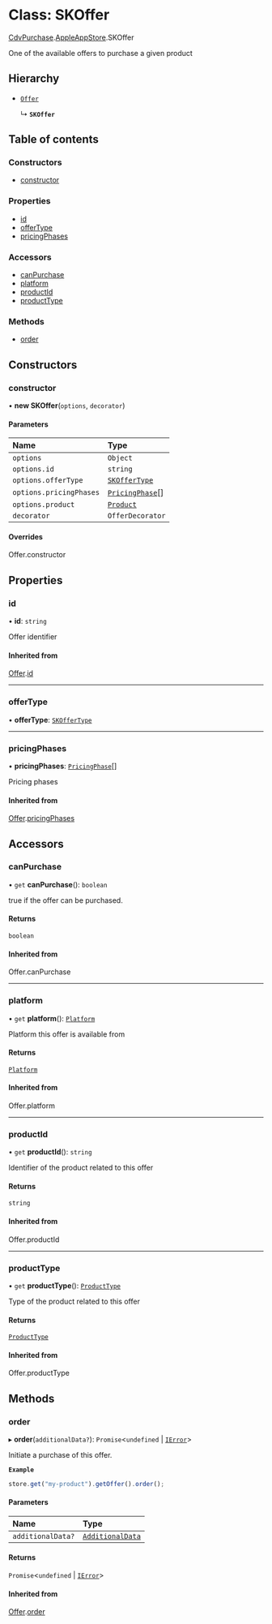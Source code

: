 # Class: SKOffer

[CdvPurchase](../modules/CdvPurchase.md).[AppleAppStore](../modules/CdvPurchase.AppleAppStore.md).SKOffer

One of the available offers to purchase a given product

## Hierarchy

- [`Offer`](CdvPurchase.Offer.md)

  ↳ **`SKOffer`**

## Table of contents

### Constructors

- [constructor](CdvPurchase.AppleAppStore.SKOffer.md#constructor)

### Properties

- [id](CdvPurchase.AppleAppStore.SKOffer.md#id)
- [offerType](CdvPurchase.AppleAppStore.SKOffer.md#offertype)
- [pricingPhases](CdvPurchase.AppleAppStore.SKOffer.md#pricingphases)

### Accessors

- [canPurchase](CdvPurchase.AppleAppStore.SKOffer.md#canpurchase)
- [platform](CdvPurchase.AppleAppStore.SKOffer.md#platform)
- [productId](CdvPurchase.AppleAppStore.SKOffer.md#productid)
- [productType](CdvPurchase.AppleAppStore.SKOffer.md#producttype)

### Methods

- [order](CdvPurchase.AppleAppStore.SKOffer.md#order)

## Constructors

### constructor

• **new SKOffer**(`options`, `decorator`)

#### Parameters

| Name | Type |
| :------ | :------ |
| `options` | `Object` |
| `options.id` | `string` |
| `options.offerType` | [`SKOfferType`](../modules/CdvPurchase.AppleAppStore.md#skoffertype) |
| `options.pricingPhases` | [`PricingPhase`](../interfaces/CdvPurchase.PricingPhase.md)[] |
| `options.product` | [`Product`](CdvPurchase.Product.md) |
| `decorator` | `OfferDecorator` |

#### Overrides

Offer.constructor

## Properties

### id

• **id**: `string`

Offer identifier

#### Inherited from

[Offer](CdvPurchase.Offer.md).[id](CdvPurchase.Offer.md#id)

___

### offerType

• **offerType**: [`SKOfferType`](../modules/CdvPurchase.AppleAppStore.md#skoffertype)

___

### pricingPhases

• **pricingPhases**: [`PricingPhase`](../interfaces/CdvPurchase.PricingPhase.md)[]

Pricing phases

#### Inherited from

[Offer](CdvPurchase.Offer.md).[pricingPhases](CdvPurchase.Offer.md#pricingphases)

## Accessors

### canPurchase

• `get` **canPurchase**(): `boolean`

true if the offer can be purchased.

#### Returns

`boolean`

#### Inherited from

Offer.canPurchase

___

### platform

• `get` **platform**(): [`Platform`](../enums/CdvPurchase.Platform.md)

Platform this offer is available from

#### Returns

[`Platform`](../enums/CdvPurchase.Platform.md)

#### Inherited from

Offer.platform

___

### productId

• `get` **productId**(): `string`

Identifier of the product related to this offer

#### Returns

`string`

#### Inherited from

Offer.productId

___

### productType

• `get` **productType**(): [`ProductType`](../enums/CdvPurchase.ProductType.md)

Type of the product related to this offer

#### Returns

[`ProductType`](../enums/CdvPurchase.ProductType.md)

#### Inherited from

Offer.productType

## Methods

### order

▸ **order**(`additionalData?`): `Promise`<`undefined` \| [`IError`](../interfaces/CdvPurchase.IError.md)\>

Initiate a purchase of this offer.

**`Example`**

```ts
store.get("my-product").getOffer().order();
```

#### Parameters

| Name | Type |
| :------ | :------ |
| `additionalData?` | [`AdditionalData`](../interfaces/CdvPurchase.AdditionalData.md) |

#### Returns

`Promise`<`undefined` \| [`IError`](../interfaces/CdvPurchase.IError.md)\>

#### Inherited from

[Offer](CdvPurchase.Offer.md).[order](CdvPurchase.Offer.md#order)
